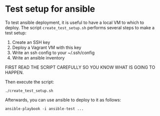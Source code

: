 # Test setup for ansible

To test ansible deployment, it is useful to have a local VM to which to deploy.
The script `create_test_setup.sh` performs several steps to make a test setup:

1. Create an SSH key
2. Deploy a Vagrant VM with this key
3. Write an ssh config to your ~/.ssh/config
4. Write an ansible inventory

FIRST READ THE SCRIPT CAREFULLY SO YOU KNOW WHAT IS GOING TO HAPPEN.

Then execute the script:

    ./create_test_setup.sh

Afterwards, you can use ansible to deploy to it as follows:

    ansible-playbook -i ansible-test ...
